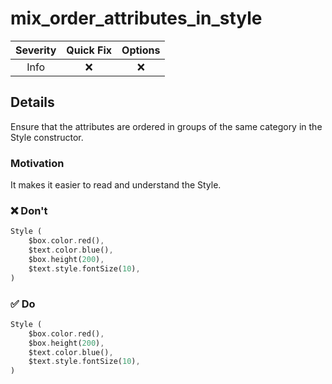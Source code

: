 # mix_order_attributes_in_style

| Severity | Quick Fix | Options |
|:--------:|:---------:|:-------:|
|   Info   |    ❌     |   ❌    |

## Details

Ensure that the attributes are ordered in groups of the same category in the Style constructor.

### Motivation

It makes it easier to read and understand the Style.

### ❌ Don't

```dart {3,4}
Style (
    $box.color.red(),
    $text.color.blue(),
    $box.height(200),
    $text.style.fontSize(10),
)
```

### ✅ Do

```dart {3,4}
Style (
    $box.color.red(),
    $box.height(200),
    $text.color.blue(),
    $text.style.fontSize(10),
)
```